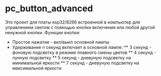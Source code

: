 # pc_button_advanced
Это проект для платы esp32/8266 встроенной в компьютер для управлением светом с помощью кнопки включения или любой другой ненужной кнопки.
Функции кнопки:
  * Простое нажатие - вкл/выкл основной лампы
  * Удерживание n секунд включает в основной лампе:
  ** 3 секунд - фоновую подсветку в режиме плавного смены цветов
  ** 4 секунд - лунную подсветку
  ** 5 секунд - дневуную подсветку на минимальной яркости
  ** 7 секунд - дневуную подсветку на максимальной яркости
  
